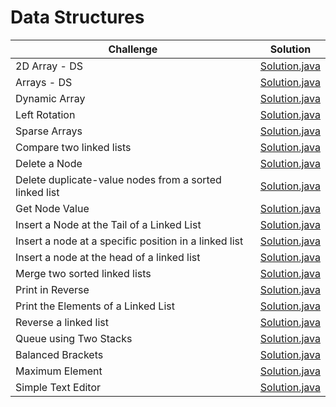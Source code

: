 # **Data Structures**

| Challenge | Solution     
| ------------- |:-------------:|
|2D Array - DS|[Solution.java](https://github.com/HasanliGulshan/HackerRank_solutions/blob/master/Data%20Structures/Arrays/2D%20Array%20-%20DS)|
|Arrays - DS|[Solution.java](https://github.com/HasanliGulshan/HackerRank_solutions/blob/master/Data%20Structures/Arrays/Arrays%20-%20DS)|
|Dynamic Array|[Solution.java](https://github.com/HasanliGulshan/HackerRank_solutions/blob/master/Data%20Structures/Arrays/Dynamic%20Array)|
|Left Rotation|[Solution.java](https://github.com/HasanliGulshan/HackerRank_solutions/blob/master/Data%20Structures/Arrays/Left%20Rotation)|
|Sparse Arrays|[Solution.java](https://github.com/HasanliGulshan/HackerRank_solutions/blob/master/Data%20Structures/Arrays/Sparse%20Arrays)|
|Compare two linked lists|[Solution.java](https://github.com/HasanliGulshan/HackerRank_solutions/blob/master/Data%20Structures/Linked%20List/Compare%20two%20linked%20lists)|
|Delete a Node|[Solution.java](https://github.com/HasanliGulshan/HackerRank_solutions/blob/master/Data%20Structures/Linked%20List/Delete%20a%20Node)|
|Delete duplicate-value nodes from a sorted linked list|[Solution.java](https://github.com/HasanliGulshan/HackerRank_solutions/blob/master/Data%20Structures/Linked%20List/Delete%20duplicate-value%20nodes%20from%20a%20sorted%20linked%20list)|
|Get Node Value|[Solution.java](https://github.com/HasanliGulshan/HackerRank_solutions/blob/master/Data%20Structures/Linked%20List/Get%20Node%20Value)|
|Insert a Node at the Tail of a Linked List|[Solution.java](https://github.com/HasanliGulshan/HackerRank_solutions/blob/master/Data%20Structures/Linked%20List/Insert%20a%20Node%20at%20the%20Tail%20of%20a%20Linked%20List)|
|Insert a node at a specific position in a linked list|[Solution.java](https://github.com/HasanliGulshan/HackerRank_solutions/blob/master/Data%20Structures/Linked%20List/Insert%20a%20node%20at%20a%20specific%20position%20in%20a%20linked%20list)|
|Insert a node at the head of a linked list|[Solution.java](https://github.com/HasanliGulshan/HackerRank_solutions/blob/master/Data%20Structures/Linked%20List/Insert%20a%20node%20at%20the%20head%20of%20a%20linked%20list)|
|Merge two sorted linked lists|[Solution.java](https://github.com/HasanliGulshan/HackerRank_solutions/blob/master/Data%20Structures/Linked%20List/Merge%20two%20sorted%20linked%20lists)|
|Print in Reverse|[Solution.java](https://github.com/HasanliGulshan/HackerRank_solutions/blob/master/Data%20Structures/Linked%20List/Print%20in%20Reverse)|
|Print the Elements of a Linked List|[Solution.java](https://github.com/HasanliGulshan/HackerRank_solutions/blob/master/Data%20Structures/Linked%20List/Print%20the%20Elements%20of%20a%20Linked%20List)|
|Reverse a linked list|[Solution.java](https://github.com/HasanliGulshan/HackerRank_solutions/blob/master/Data%20Structures/Linked%20List/Reverse%20a%20linked%20list)|
|Queue using Two Stacks|[Solution.java](https://github.com/HasanliGulshan/HackerRank_solutions/blob/master/Data%20Structures/Queues/Queue%20using%20Two%20Stacks)|
|Balanced Brackets|[Solution.java](https://github.com/HasanliGulshan/HackerRank_solutions/blob/master/Data%20Structures/Stacks/Balanced%20Brackets)|
|Maximum Element|[Solution.java](https://github.com/HasanliGulshan/HackerRank_solutions/blob/master/Data%20Structures/Stacks/Maximum%20Element)|
|Simple Text Editor|[Solution.java](https://github.com/HasanliGulshan/HackerRank_solutions/blob/master/Data%20Structures/Stacks/Simple%20Text%20Editor)|
